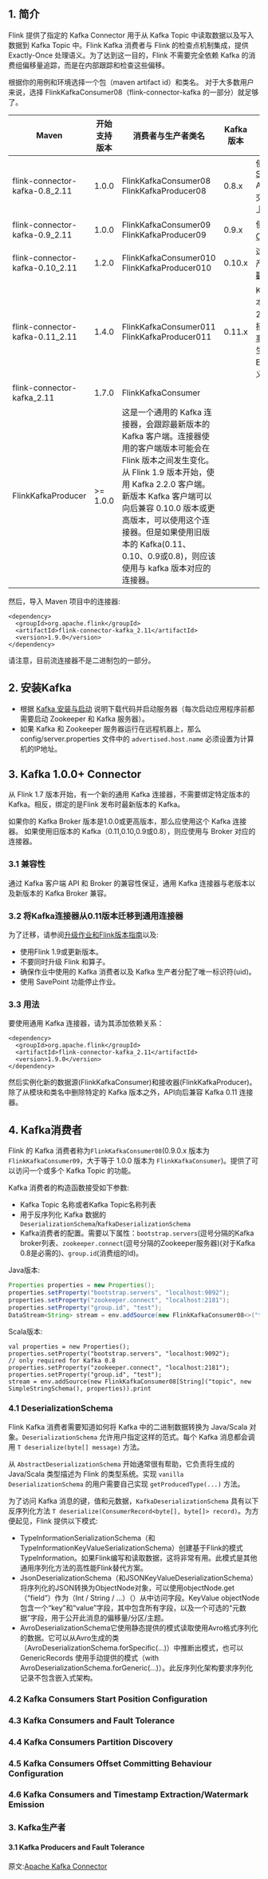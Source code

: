 
## 1. 简介

Flink 提供了指定的 Kafka Connector 用于从 Kafka Topic 中读取数据以及写入数据到 Kafka Topic 中。Flink Kafka 消费者与 Flink 的检查点机制集成，提供 Exactly-Once 处理语义。为了达到这一目的，Flink 不需要完全依赖 Kafka 的消费组偏移量追踪，而是在内部跟踪和检查这些偏移。

根据你的用例和环境选择一个包（maven artifact id）和类名。 对于大多数用户来说，选择 FlinkKafkaConsumer08（flink-connector-kafka 的一部分）就足够了。

Maven|开始支持版本|消费者与生产者类名|Kafka版本|备注
---|---|---|---|---
flink-connector-kafka-0.8_2.11|1.0.0|FlinkKafkaConsumer08 FlinkKafkaProducer08|0.8.x|使用 [SimpleConsumer](https://cwiki.apache.org/confluence/display/KAFKA/0.8.0+SimpleConsumer+Example) API。偏移量被提交到ZooKeeper上。
flink-connector-kafka-0.9_2.11|1.0.0|FlinkKafkaConsumer09 FlinkKafkaProducer09|0.9.x|使用新版 [Consumer](http://kafka.apache.org/documentation.html#newconsumerapi) API。
flink-connector-kafka-0.10_2.11|1.2.0|FlinkKafkaConsumer010 FlinkKafkaProducer010|0.10.x|这个连接器支持生产与消费的[带时间戳的Kafka消息](https://cwiki.apache.org/confluence/display/KAFKA/KIP-32+-+Add+timestamps+to+Kafka+message)。
flink-connector-kafka-0.11_2.11|1.4.0|FlinkKafkaConsumer011 FlinkKafkaProducer011|0.11.x| Kafka 0.11.x 版本不支持 scala 2.10 版本。此连接器支持 [Kafka 事务消息](https://cwiki.apache.org/confluence/display/KAFKA/KIP-98+-+Exactly+Once+Delivery+and+Transactional+Messaging) 可以为生产者提供 Exactly-Once 语义。
flink-connector-kafka_2.11 | 1.7.0 | FlinkKafkaConsumer
FlinkKafkaProducer | >= 1.0.0 | 这是一个通用的 Kafka 连接器，会跟踪最新版本的 Kafka 客户端。连接器使用的客户端版本可能会在 Flink 版本之间发生变化。从 Flink 1.9 版本开始，使用 Kafka 2.2.0 客户端。新版本 Kafka 客户端可以向后兼容 0.10.0 版本或更高版本，可以使用这个连接器。但是如果使用旧版本的 Kafka(0.11、0.10、0.9或0.8)，则应该使用与 kafka 版本对应的连接器。

然后，导入 Maven 项目中的连接器:
```
<dependency>
  <groupId>org.apache.flink</groupId>
  <artifactId>flink-connector-kafka_2.11</artifactId>
  <version>1.9.0</version>
</dependency>
```
请注意，目前流连接器不是二进制包的一部分。

## 2. 安装Kafka

- 根据 [Kafka 安装与启动](http://smartsi.club/kafka-setup-and-run.html) 说明下载代码并启动服务器（每次启动应用程序前都需要启动 Zookeeper 和 Kafka 服务器）。
- 如果 Kafka 和 Zookeeper 服务器运行在远程机器上，那么 config/server.properties 文件中的 `advertised.host.name` 必须设置为计算机的IP地址。

## 3. Kafka 1.0.0+ Connector

从 Flink 1.7 版本开始，有一个新的通用 Kafka 连接器，不需要绑定特定版本的 Kafka。相反，绑定的是Flink 发布时最新版本的 Kafka。

如果你的 Kafka Broker 版本是1.0.0或更高版本，那么应使用这个 Kafka 连接器。 如果使用旧版本的 Kafka（0.11,0.10,0.9或0.8），则应使用与 Broker 对应的连接器。

### 3.1 兼容性

通过 Kafka 客户端 API 和 Broker 的兼容性保证，通用 Kafka 连接器与老版本以及新版本的 Kafka Broker 兼容。

### 3.2 将Kafka连接器从0.11版本迁移到通用连接器

为了迁移，请参阅[升级作业和Flink版本指南](https://ci.apache.org/projects/flink/flink-docs-release-1.9/ops/upgrading.html)以及:
- 使用Flink 1.9或更新版本。
- 不要同时升级 Flink 和算子。
- 确保作业中使用的 Kafka 消费者以及 Kafka 生产者分配了唯一标识符(uid)。
- 使用 SavePoint 功能停止作业。

### 3.3 用法

要使用通用 Kafka 连接器，请为其添加依赖关系：
```
<dependency>
  <groupId>org.apache.flink</groupId>
  <artifactId>flink-connector-kafka_2.11</artifactId>
  <version>1.9.0</version>
</dependency>
```
然后实例化新的数据源(FlinkKafkaConsumer)和接收器(FlinkKafkaProducer)。 除了从模块和类名中删除特定的 Kafka 版本之外，API向后兼容 Kafka 0.11 连接器。

## 4. Kafka消费者

Flink 的 Kafka 消费者称为`FlinkKafkaConsumer08`(0.9.0.x 版本为`FlinkKafkaConsumer09`，大于等于 1.0.0 版本为 `FlinkKafkaConsumer`)。提供了可以访问一个或多个 Kafka Topic 的功能。

Kafka 消费者的构造函数接受如下参数:
- Kafka Topic 名称或者Kafka Topic名称列表
- 用于反序列化 Kafka 数据的`DeserializationSchema`/`KafkaDeserializationSchema`
- Kafka消费者的配置。需要以下属性：`bootstrap.servers`(逗号分隔的Kafka broker列表、`zookeeper.connect`(逗号分隔的Zookeeper服务器)(对于Kafka 0.8是必需的)、`group.id`(消费组的Id)。

Java版本:
```Java
Properties properties = new Properties();
properties.setProperty("bootstrap.servers", "localhost:9092");
properties.setProperty("zookeeper.connect", "localhost:2181");
properties.setProperty("group.id", "test");
DataStream<String> stream = env.addSource(new FlinkKafkaConsumer08<>("topic", new SimpleStringSchema(), properties));
```

Scala版本:
```
val properties = new Properties();
properties.setProperty("bootstrap.servers", "localhost:9092");
// only required for Kafka 0.8
properties.setProperty("zookeeper.connect", "localhost:2181");
properties.setProperty("group.id", "test");
stream = env.addSource(new FlinkKafkaConsumer08[String]("topic", new SimpleStringSchema(), properties)).print
```

### 4.1 DeserializationSchema

Flink Kafka 消费者需要知道如何将 Kafka 中的二进制数据转换为 Java/Scala 对象。`DeserializationSchema` 允许用户指定这样的范式。每个 Kafka 消息都会调用 `T deserialize(byte[] message)` 方法。

从 `AbstractDeserializationSchema` 开始通常很有帮助，它负责将生成的 Java/Scala 类型描述为 Flink 的类型系统。实现 `vanilla DeserializationSchema` 的用户需要自己实现 `getProducedType(...)` 方法。

为了访问 Kafka 消息的键，值和元数据，`KafkaDeserializationSchema` 具有以下反序列化方法 `T deserialize(ConsumerRecord<byte[], byte[]> record)`。为方便起见，Flink 提供以下模式:
- TypeInformationSerializationSchema（和TypeInformationKeyValueSerializationSchema）创建基于Flink的模式TypeInformation。如果Flink编写和读取数据，这将非常有用。此模式是其他通用序列化方法的高性能Flink替代方案。
- JsonDeserializationSchema（和JSONKeyValueDeserializationSchema）将序列化的JSON转换为ObjectNode对象，可以使用objectNode.get（“field”）作为（Int / String / ...）（）从中访问字段。KeyValue objectNode包含一个“key”和“value”字段，其中包含所有字段，以及一个可选的“元数据”字段，用于公开此消息的偏移量/分区/主题。
- AvroDeserializationSchema它使用静态提供的模式读取使用Avro格式序列化的数据。它可以从Avro生成的类（AvroDeserializationSchema.forSpecific(...)）中推断出模式，也可以GenericRecords 使用手动提供的模式（with AvroDeserializationSchema.forGeneric(...)）。此反序列化架构要求序列化记录不包含嵌入式架构。


### 4.2 Kafka Consumers Start Position Configuration

### 4.3 Kafka Consumers and Fault Tolerance

### 4.4 Kafka Consumers Partition Discovery

### 4.5 Kafka Consumers Offset Committing Behaviour Configuration

### 4.6 Kafka Consumers and Timestamp Extraction/Watermark Emission

### 3. Kafka生产者

#### 3.1 Kafka Producers and Fault Tolerance






原文:[Apache Kafka Connector](https://ci.apache.org/projects/flink/flink-docs-release-1.9/dev/connectors/kafka.html)

